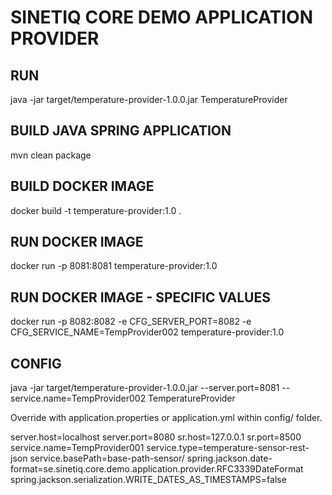 # SINETIQ CORE DEMO APPLICATION PROVIDER

## RUN
java -jar target/temperature-provider-1.0.0.jar TemperatureProvider

## BUILD JAVA SPRING APPLICATION
mvn clean package

## BUILD DOCKER IMAGE
docker build -t temperature-provider:1.0 .

## RUN DOCKER IMAGE
docker run -p 8081:8081 temperature-provider:1.0

## RUN DOCKER IMAGE - SPECIFIC VALUES
docker run -p 8082:8082 -e CFG_SERVER_PORT=8082 -e CFG_SERVICE_NAME=TempProvider002 temperature-provider:1.0

## CONFIG
java -jar target/temperature-provider-1.0.0.jar --server.port=8081 --service.name=TempProvider002 TemperatureProvider

Override with application.properties or application.yml within config/ folder.

server.host=localhost
server.port=8080
sr.host=127.0.0.1
sr.port=8500
service.name=TempProvider001
service.type=temperature-sensor-rest-json
service.basePath=base-path-sensor/
spring.jackson.date-format=se.sinetiq.core.demo.application.provider.RFC3339DateFormat
spring.jackson.serialization.WRITE_DATES_AS_TIMESTAMPS=false
